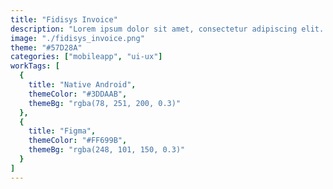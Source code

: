 ```yaml
---
title: "Fidisys Invoice"
description: "Lorem ipsum dolor sit amet, consectetur adipiscing elit. Et, venenatis sit urna, purus non egestas."
image: "./fidisys_invoice.png"
theme: "#57D28A"
categories: ["mobileapp", "ui-ux"]
workTags: [
  {
    title: "Native Android",
    themeColor: "#3DDAAB",
    themeBg: "rgba(78, 251, 200, 0.3)"
  },
  {
    title: "Figma",
    themeColor: "#FF699B",
    themeBg: "rgba(248, 101, 150, 0.3)"
  }
]
---
```

